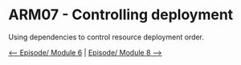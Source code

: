 # ARM07 - Controlling deployment

Using dependencies to control resource deployment order.

[<-- Episode/ Module 6](../ARM06/README.md) | [Episode/ Module 8 -->](../ARM08/README.md)